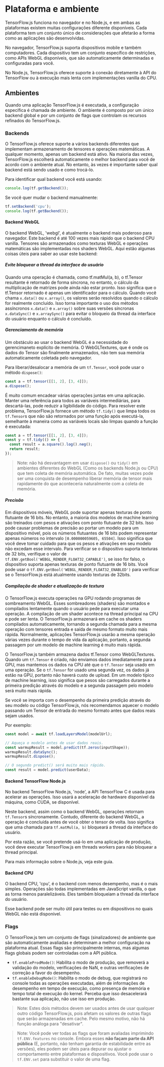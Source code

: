 # Plataforma e ambiente

TensorFlow.js funciona no navegador e no Node.js, e em ambas as plataformas existem muitas configurações diferente disponíveis. Cada plataforma tem um conjunto único de considerações que afetarão a forma como as aplicações são desenvolvidas.

No navegador, TensorFlow.js suporta dispositivos mobile e também computadores. Cada dispositivo tem um conjunto específico de restrições, como APIs WebGL disponíveis, que são automaticamente determinadas e configuradas para você.

No Node.js, TensorFlow.js oferece suporte à conexão diretamente à API do TensorFlow ou à execução mais lenta com implementações vanilla do CPU.


## Ambientes

Quando uma aplicação TensorFlow.js é executada, a configuração específica é chamada de ambiente. O ambiente é composto por um único backend global e por um conjunto de flags que controlam os recursos refinados do TensorFlow.js.


### Backends

O TensorFlow.js oferece suporte a vários backends diferentes que implementam armazenamento de tensores e operações matemáticas. A qualquer momento, apenas um backend está ativo. Na maioria das vezes, TensorFlow.js escolherá automaticamente o melhor backend para você de acordo com o ambiente atual. No entanto, às vezes é importante saber qual backend está sendo usado e como trocá-lo.

Para identificar qual backend você está usando:


```js
console.log(tf.getBackend());
```


Se você quer mudar o backend manualmente:


```js
tf.setBackend('cpu');
console.log(tf.getBackend());
```



#### Backend WebGL

O backend WebGL, 'webgl', é atualmente o backend mais poderoso para navegador. Este backend é até 100 vezes mais rápido que o backend CPU vanilla. Tensores são armazenados como texturas WebGL e operações matemáticas são implementadas nos shaders WebGL. Aqui estão algumas coisas úteis para saber ao usar este backend:



##### Evite bloquear a thread da interface do usuário

Quando uma operação é chamada, como tf.matMul(a, b), o tf.Tensor resultante é retornado de forma síncrona, no entanto, o cálculo da multiplicação de matrizes pode ainda não estar pronto. Isso significa que o tf.Tensor retornado é apenas um identificador para o cálculo. Quando você chama `x.data()` ou `x.array()`, os valores serão resolvidos quando o cálculo for realmente concluído. Isso torna importante o uso dos métodos assíncronos `x.data()` e `x.array()` sobre suas versões síncronas `x.dataSync()` e `x.arraySync()` para evitar o bloqueio da thread da interface do usuário enquanto o cálculo é concluído.


##### Gerenciamento de memória

Um obstáculo ao usar o backend WebGL é a necessidade do gerencimaneto explícito de memória. O WebGLTextures, que é onde os dados do Tensor são finalmente armazenados, não tem sua memória automaticamente coletada pelo navegador.

Para liberar/desalocar a memória de um `tf.Tensor`, você pode usar o método `dispose()`:


```js
const a = tf.tensor([[1, 2], [3, 4]]);
a.dispose();
```

É muito comum encadear várias operações juntas em uma aplicação. Manter uma referência para todos as variáveis intermediárias, para descartá-las, pode reduzir a ligibilidade do código. Para resolver este problema, TensorFlow.js fornece um método `tf.tidy()` que limpa todos os `tf.Tensor`s que não são retornados por uma função após executá-la, semelhante à maneira como as variáveis locais são limpas quando a função é executada:


```js
const a = tf.tensor([[1, 2], [3, 4]]);
const y = tf.tidy(() => {
  const result = a.square().log().neg();
  return result;
});
```


> Note: não há desvantagem em usar `dispose()` ou `tidy()` em ambientes diferentes do WebGL (Como os backends Node.js ou CPU) que tem coleta de memória automática. De fato, muitas vezes pode ser uma conquista de desempenho liberar memória de tensor mais rapidamente do que aconteceria naturalmente com a coleta de memória.


##### Precisão

Em dispositivos móveis, WebGL pode suportar apenas texturas de ponto flutuante de 16 bits. No entanto, a maioria dos modelos de machine learning são treinados com pesos e ativações com ponto flutuante de 32 bits. Isso pode causar problemas de precisão ao portar um modelo para um dispositivo móvel, pois os números flutuantes de 16 bits podem representar apenas números no intervalo `[0.000000059605, 65504]`. Isso significa que você deve tomar cuidado para que os pesos e ativações em seu modelo não excedam esse intervalo. Para verificar se o dispositivo suporta texturas de 32 bits, verifique o valor de `tf.ENV.getBool('WEBGL_RENDER_FLOAT32_CAPABLE')`, se isso for falso, o dispositivo suporta apenas texturas de ponto flutuante de 16 bits. Você pode usar o `tf.ENV.getBool('WEBGL_RENDER_FLOAT32_ENABLED')` para verificar se o TensorFlow.js está atualmente usando texturas de 32bits.


##### Compilação de shader e atualização de textura

O TensorFlow.js executa operações na GPU rodando programas de sombreamento WebGL. Esses sombreadores (shaders) são montados e compilados lentamente quando o usuário pede para executar uma operação. A compilação de um shader acontece na thread principal na CPU e pode ser lenta. O TensorFlow.js armazenará em cache os shaders compilados automaticamente, tornando a segunda chamada para a mesma operação com tensores entrada e saída de mesmo formato muito mais rápida. Normalmente, aplicações TensorFlow.js usarão a mesma operação várias vezes durante o tempo de vida da aplicação, portanto, a segunda passagem por um modelo de machine learning é muito mais rápida.

O TensorFlow.js também armazena dados tf.Tensor como WebGLTextures. Quando um `tf.Tensor` é criado, não enviamos dados imediatamente para a GPU, mas mantemos os dados na CPU até que o `tf.Tensor` seja usado em uma operação. Se o `tf.Tensor` for usado uma segunda vez, os dados já estão na GPU, portanto não haverá custo de upload. Em um modelo típico de machine learning, isso significa que pesos são carregados durante a primeira predição através do modelo e a segunda passagem pelo modelo será muito mais rápida.

Se você se importa com o desempenho da primeira predição através do seu modelo ou código TensorFlow.js, nós recomendamos aquecer o modelo passando um Tensor de entrada do mesmo formato antes que dados reais sejam usados.

Por exemplo:


```js
const model = await tf.loadLayersModel(modelUrl);

// Aqueça o modelo antes de usar dados reais.
const warmupResult = model.predict(tf.zeros(inputShape));
warmupResult.dataSync();
warmupResult.dispose();

// O segundo predict() será muito mais rápido.
const result = model.predict(userData);
```



#### Backend TensorFlow Node.js

No backend TensorFlow Node.js, 'node', a API TensorFlow C é usada para acelerar as operações. Isso usará a aceleração de hardware disponível da máquina, como CUDA, se disponível.

Neste backend, assim como o backend WebGL, operações retornam `tf.Tensor`s síncronamente. Contudo, diferente do backend WebGL, a operação é concluída antes de você obter o tensor de volta. Isso significa que uma chamada para `tf.matMul(a, b)` bloqueará a thread da interface do usuário.

Por esta razão, se você pretende usá-lo em uma aplicação de produção, você deve executar TensorFlow.js em threads workers para não bloquear a thread principal.

Para mais informação sobre o Node.js, veja este guia.


#### Backend CPU

O backend CPU, 'cpu', é o backend com menos desempenho, mas é o mais simples. Operações são todas implementadas em JavaScript vanilla, o que as torna menos paralelizáveis. Eles também bloqueiam a thread da interface do usuário.

Esse backend pode ser muito útil para testes ou em dispositivos no quais WebGL não está disponível.


### Flags

O TensorFlow.js tem um conjunto de flags (sinalizadores) de ambiente que são automaticamente avaliadas e determinam a melhor configuração na plataforma atual. Essas flags são principalmente internas, mas algumas flags globais podem ser controladas com a API pública.

*   `tf.enableProdMode()`: Habilita o modo de produção, que removerá a validação do modelo, verificações de NaN, e outras verificações de correção a favor do desempenho.
*   `tf.enableDebugMode()`: Habilita o modo de debug, que registrará no console todas as operações executadas, além de informações de desempenho em tempo de execução, como presença de memória e tempo total de execução do kernel. Perceba que isso desacelerará bastante sua aplicação, não use isso em produção.

> Note: Estes dois métodos devem ser usados antes de usar qualquer outro código TensorFlow.js, pois afetam os valores de outras flags que serão armazenadas em cache. Pelo mesmo motivo, não há função análoga para "desativar".

> Note: Você pode ver todas as flags que foram avaliadas imprimindo `tf.ENV.features` no console. Embora esses **não façam parte da API pública** (E, portanto, não tenham garantia de estabilidade entre as versões), eles podem ser úteis para depurar ou ajustar o comportamento entre plataformas e dispositivos. Você pode usar o `tf.ENV.set` para substituir o valor de uma flag.